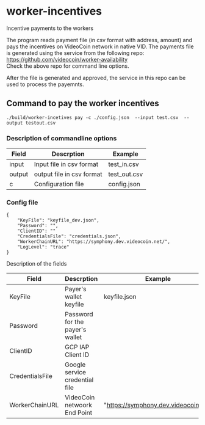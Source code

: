 # worker-incentives
Incentive payments to the workers

The program reads payment file (in csv format with address, amount) and pays the incentives on VideoCoin network in native VID.
The payments file is generated using the service from the following repo:    
https://github.com/videocoin/worker-availability  
Check the above repo for command line options.

After the file is generated and approved, the service in this repo can be used to process the payemnts. 

## Command to pay the worker incentives
```
./build/worker-incetives pay -c ./config.json  --input test.csv  --output testout.csv
```

### Description of commandline options

|Field|Descrption|Example|
|-----|------|-----|
|input|Input file in csv format|test_in.csv|
|output| output file in csv format|test_out.csv|
| c| Configuration file |config.json


### Config file
```
{
    "KeyFile": "keyfile_dev.json",
    "Password": "",
    "ClientID": ""
    "CredentialsFile": "credentials.json",
    "WorkerChainURL": "https://symphony.dev.videocoin.net/",
    "LogLevel": "trace" 
}
```

Description of the fields

|Field|Descrption|Example|
|-----|------|-----|
|KeyFile|Payer's wallet keyfile|keyfile.json|
|Password| Password for the payer's wallet||
|ClientID| GCP IAP Client ID||
|CredentialsFile| Google service credential file||
|WorkerChainURL| VideoCoin netwoork End Point|"https://symphony.dev.videocoin.net/|



